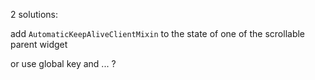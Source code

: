 2 solutions:

add `AutomaticKeepAliveClientMixin` to the state of one of the scrollable parent widget

or use global key and ... ? 